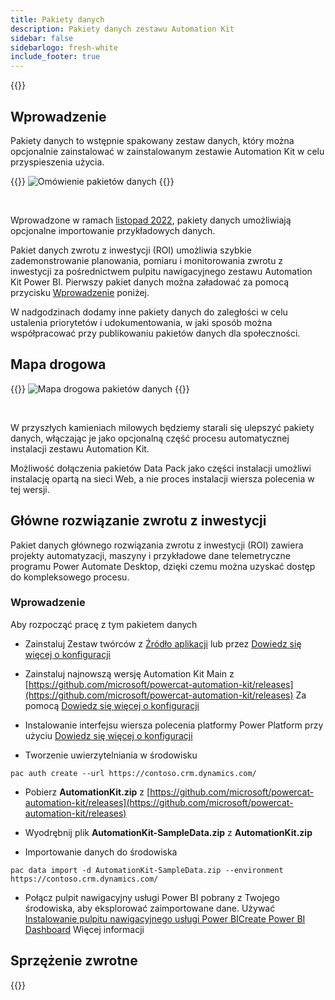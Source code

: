 ```yaml
---
title: Pakiety danych
description: Pakiety danych zestawu Automation Kit
sidebar: false
sidebarlogo: fresh-white
include_footer: true
---
```

{{<toc>}}

## Wprowadzenie

Pakiety danych to wstępnie spakowany zestaw danych, który można opcjonalnie zainstalować w zainstalowanym zestawie Automation Kit w celu przyspieszenia użycia.

{{<border>}}
![Omówienie pakietów danych](https://powercat-automation-kit.azureedge.net/releases/november-2022/DataPacks.svg)
{{</border>}}

<br/>

Wprowadzone w ramach [listopad 2022](/pl/releases/november-2022), pakiety danych umożliwiają opcjonalne importowanie przykładowych danych.

Pakiet danych zwrotu z inwestycji (ROI) umożliwia szybkie zademonstrowanie planowania, pomiaru i monitorowania zwrotu z inwestycji za pośrednictwem pulpitu nawigacyjnego zestawu Automation Kit Power BI. Pierwszy pakiet danych można załadować za pomocą przycisku [Wprowadzenie](/pl#getting-started) poniżej.

W nadgodzinach dodamy inne pakiety danych do zaległości w celu ustalenia priorytetów i udokumentowania, w jaki sposób można współpracować przy publikowaniu pakietów danych dla społeczności.

## Mapa drogowa

{{<border>}}
![Mapa drogowa pakietów danych](https://powercat-automation-kit.azureedge.net/releases/november-2022/DataPacks-WhatsNext.svg?v=1)
{{</border>}}

<br/>

W przyszłych kamieniach milowych będziemy starali się ulepszyć pakiety danych, włączając je jako opcjonalną część procesu automatycznej instalacji zestawu Automation Kit.

Możliwość dołączenia pakietów Data Pack jako części instalacji umożliwi instalację opartą na sieci Web, a nie proces instalacji wiersza polecenia w tej wersji.

## Główne rozwiązanie zwrotu z inwestycji

Pakiet danych głównego rozwiązania zwrotu z inwestycji (ROI) zawiera projekty automatyzacji, maszyny i przykładowe dane telemetryczne programu Power Automate Desktop, dzięki czemu można uzyskać dostęp do kompleksowego procesu.

### Wprowadzenie

Aby rozpocząć pracę z tym pakietem danych

- Zainstaluj Zestaw twórców z [Źródło aplikacji](https://appsource.microsoft.com/product/dynamics-365/microsoftpowercatarch.creatorkit1) lub przez [Dowiedz się więcej o konfiguracji](https://learn.microsoft.com/power-platform/guidance/creator-kit/setup)

- Zainstaluj najnowszą wersję Automation Kit Main z [https://github.com/microsoft/powercat-automation-kit/releases](https://github.com/microsoft/powercat-automation-kit/releases) Za pomocą [Dowiedz się więcej o konfiguracji](https://learn.microsoft.com/power-automate/guidance/automation-kit/setup/main)

- Instalowanie interfejsu wiersza polecenia platformy Power Platform przy użyciu [Dowiedz się więcej o konfiguracji](https://learn.microsoft.com/power-platform/developer/cli/introduction)

- Tworzenie uwierzytelniania w środowisku

```pwsh
pac auth create --url https://contoso.crm.dynamics.com/
```

- Pobierz **AutomationKit.zip** z [https://github.com/microsoft/powercat-automation-kit/releases](https://github.com/microsoft/powercat-automation-kit/releases)

- Wyodrębnij plik **AutomationKit-SampleData.zip** z **AutomationKit.zip**

- Importowanie danych do środowiska

```pwsh
pac data import -d AutomationKit-SampleData.zip --environment https://contoso.crm.dynamics.com/ 
```

- Połącz pulpit nawigacyjny usługi Power BI pobrany z Twojego środowiska, aby eksplorować zaimportowane dane. Używać [Instalowanie pulpitu nawigacyjnego usługi Power BICreate Power BI Dashboard](/pl/get-started/install-powerbi-dashboard) Więcej informacji

## Sprzężenie zwrotne

{{<questions name="/features/datapacks.json" completed="Thank you for providing feedback" showNavigationButtons=false >}}
